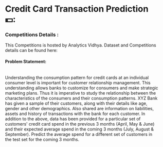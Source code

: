 # Credit Card Transaction Prediction💵:

<h3>Competitions Details :</h3>
This Competitions is hosted by Analytics Vidhya. Dataset and Competitions details can be found here:

<h4>Problem Statement:</h4>
<br/>Understanding the consumption pattern for credit cards at an individual consumer level is important for customer relationship management. This understanding allows banks to customize for consumers and make strategic marketing plans. 
Thus it is imperative to study the relationship between the characteristics of the consumers and their consumption patterns.   XYZ Bank has given a sample of their customers, along with their details like age, gender and other demographics. Also shared are information on liabilities, assets and history of transactions with the bank for each customer.   In addition to the above, data has been provided for a particular set of customers' credit card spend in the previous 3 months (April, May & June) and their expected average spend in the coming 3 months (July, August & September). Predict the average spend for a different set of customers in the test set for the coming 3 months.
